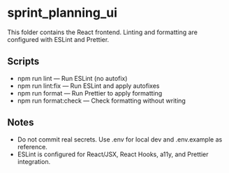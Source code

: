 # sprint_planning_ui

This folder contains the React frontend. Linting and formatting are configured with ESLint and Prettier.

## Scripts

- npm run lint — Run ESLint (no autofix)
- npm run lint:fix — Run ESLint and apply autofixes
- npm run format — Run Prettier to apply formatting
- npm run format:check — Check formatting without writing

## Notes

- Do not commit real secrets. Use .env for local dev and .env.example as reference.
- ESLint is configured for React/JSX, React Hooks, a11y, and Prettier integration.
